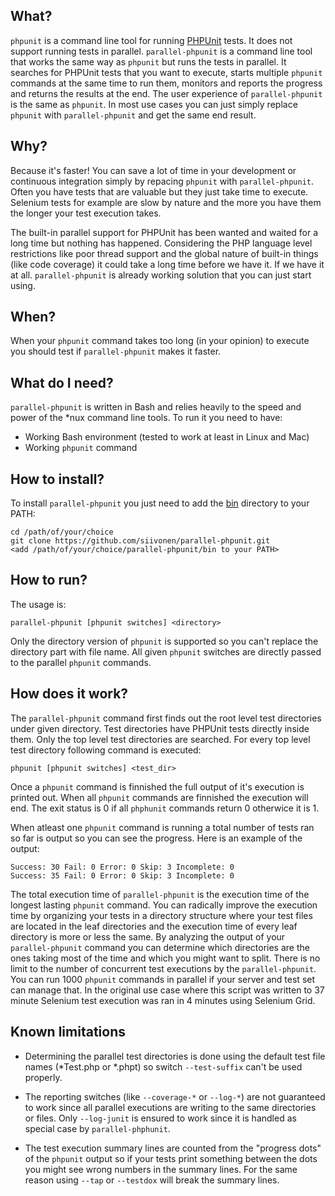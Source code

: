What?
-----

`phpunit` is a command line tool for running 
[PHPUnit](https://github.com/sebastianbergmann/phpunit/) tests. It does not support 
running tests in parallel. `parallel-phpunit` is a command line tool that works the 
same way as `phpunit` but runs the tests in parallel. It searches for PHPUnit tests that
you want to execute, starts multiple `phpunit` commands at the same time to run them, 
monitors and reports the progress and returns the results at the end. The user experience
of `parallel-phpunit` is the same as `phpunit`. In most use cases you can just simply 
replace `phpunit` with `parallel-phpunit` and get the same end result.

Why?
----

Because it's faster! You can save a lot of time in your development or continuous 
integration simply by repacing `phpunit` with `parallel-phpunit`. Often you have tests that 
are valuable but they just take time to execute. Selenium tests for example are slow by 
nature and the more you have them the longer your test execution takes.

The built-in parallel support for PHPUnit has been wanted and waited for a long time but 
nothing has happened. Considering the PHP language level restrictions like poor thread 
support and the global nature of built-in things (like code coverage) it could take a
long time before we have it. If we have it at all. `parallel-phpunit` is already working
solution that you can just start using.

When?
-----

When your `phpunit` command takes too long (in your opinion) to execute you should test if
`parallel-phpunit` makes it faster.

What do I need?
---------------

`parallel-phpunit` is written in Bash and relies heavily to the speed and power of the 
*nux command line tools. To run it you need to have:

* Working Bash environment (tested to work at least in Linux and Mac)
* Working `phpunit` command

How to install?
---------------

To install `parallel-phpunit` you just need to add the [bin](tree/master/bin) directory to your PATH:

    cd /path/of/your/choice
    git clone https://github.com/siivonen/parallel-phpunit.git
    <add /path/of/your/choice/parallel-phpunit/bin to your PATH>

How to run?
-----------

The usage is:

    parallel-phpunit [phpunit switches] <directory>

Only the directory version of `phpunit` is supported so you can't replace the directory
part with file name. All given `phpunit` switches are directly passed to the parallel
`phpunit` commands.

How does it work?
-----------------

The `parallel-phpunit` command first finds out the root level test directories under given
directory. Test directories have PHPUnit tests directly inside them. Only the top level
test directories are searched. For every top level test directory following command is
executed:

    phpunit [phpunit switches] <test_dir>

Once a `phpunit` command is finnished the full output of it's execution is printed out.
When all `phpunit` commands are finnished the execution will end. The exit status is 0 if
all `phphunit` commands return 0 otherwice it is 1.

When atleast one `phpunit` command is running a total number of tests ran so far is output 
so you can see the progress. Here is an example of the output:

    Success: 30 Fail: 0 Error: 0 Skip: 3 Incomplete: 0
    Success: 35 Fail: 0 Error: 0 Skip: 3 Incomplete: 0

The total execution time of `parallel-phpunit` is the execution time of the longest lasting
`phpunit` command. You can radically improve the execution time by organizing your tests in a
directory structure where your test files are located in the leaf directories and the execution
time of every leaf directory is more or less the same. By analyzing the output of your
`parallel-phpunit` command you can determine which directories are the ones taking most of the
time and which you might want to split. There is no limit to the number of concurrent test
executions by the `parallel-phpunit`. You can run 1000 `phpunit` commands in parallel if your
server and test set can manage that. In the original use case where this script was written to
37 minute Selenium test execution was ran in 4 minutes using Selenium Grid.

Known limitations
-----------------

* Determining the parallel test directories is done using the default test file names (*Test.php 
  or *.phpt) so switch `--test-suffix` can't be used properly.

* The reporting switches (like `--coverage-*` or `--log-*`) are not guaranteed to work since all
  parallel executions are writing to the same directories or files. Only `--log-junit` is ensured 
  to work since it is handled as special case by `parallel-phphunit`.

* The test execution summary lines are counted from the "progress dots" of the `phpunit` output
  so if your tests print something between the dots you might see wrong numbers in the summary
  lines. For the same reason using `--tap` or `--testdox` will break the summary lines.
